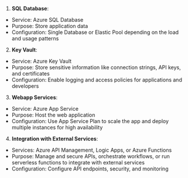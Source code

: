 1. **SQL Database**:

- Service: Azure SQL Database
- Purpose: Store application data
- Configuration: Single Database or Elastic Pool depending on the load and usage patterns

2. **Key Vault**:

- Service: Azure Key Vault
- Purpose: Store sensitive information like connection strings, API keys, and certificates
- Configuration: Enable logging and access policies for applications and developers

3. **Webapp Services**:

- Service: Azure App Service
- Purpose: Host the web application
- Configuration: Use App Service Plan to scale the app and deploy multiple instances for high availability

4. **Integration with External Services**:

- Services: Azure API Management, Logic Apps, or Azure Functions
- Purpose: Manage and secure APIs, orchestrate workflows, or run serverless functions to integrate with external services
- Configuration: Configure API endpoints, security, and monitoring
